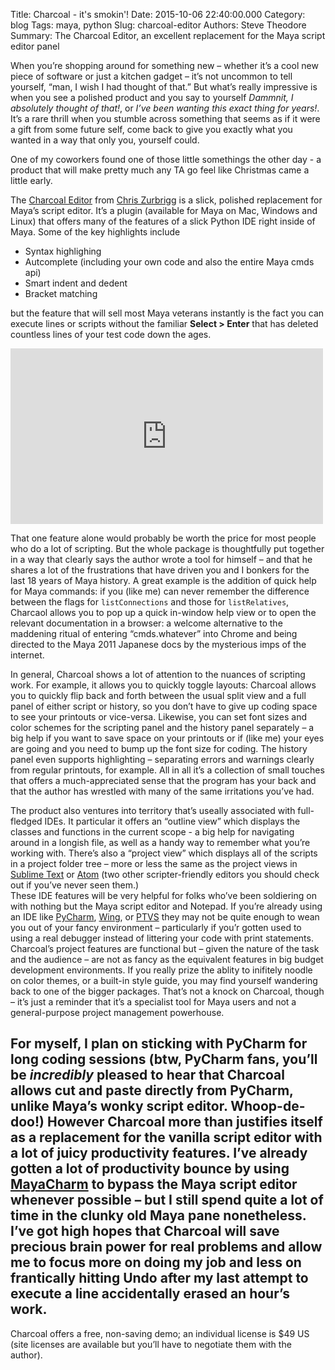 Title: Charcoal - it's smokin'!
Date: 2015-10-06 22:40:00.000
Category: blog
Tags: maya, python
Slug: charcoal-editor
Authors: Steve Theodore
Summary: The Charcoal Editor, an excellent replacement for the Maya script editor panel

When you’re shopping around for something new – whether it’s a cool new piece
of software or just a kitchen gadget – it’s not uncommon to tell yourself,
“man, I wish I had thought of that.” But what’s really impressive is when you
see a polished product and you say to yourself _Dammnit, I absolutely thought of that!_, or _I’ve been wanting this exact thing for years!_. It’s a rare
thrill when you stumble across something that seems as if it were a gift from
some future self, come back to give you exactly what you wanted in a way that
only you, yourself could.  

One of my coworkers found one of those little somethings the other day - a
product that will make pretty much any TA go feel like Christmas came a little
early.  

The [Charcoal Editor](http://zurbrigg.com/charcoal-editor) from [Chris Zurbrigg](http://zurbrigg.com/about) is a slick, polished replacement for
Maya’s script editor. It’s a plugin (available for Maya on Mac, Windows and
Linux) that offers many of the features of a slick Python IDE right inside of
Maya. Some of the key highlights include  

  * Syntax highlighing
  * Autcomplete (including your own code and also the entire Maya cmds api)
  * Smart indent and dedent
  * Bracket matching

but the feature that will sell most Maya veterans instantly is the fact you
can execute lines or scripts without the familiar **Select &gt; Enter** that
has deleted countless lines of your test code down the ages.  

<iframe src="https://player.vimeo.com/video/89196374" width="500" height="281" frameborder="0" webkitallowfullscreen mozallowfullscreen allowfullscreen></iframe>


  
That one feature alone would probably be worth the price for most people who
do a lot of scripting. But the whole package is thoughtfully put together in a
way that clearly says the author wrote a tool for himself – and that he shares
a lot of the frustrations that have driven you and I bonkers for the last 18
years of Maya history. A great example is the addition of quick help for Maya
commands: if you (like me) can never remember the difference between the flags
for `listConnections` and those for `listRelatives`, Charcaol allows you to
pop up a quick in-window help view or to open the relevant documentation in a
browser: a welcome alternative to the maddening ritual of entering
“cmds.whatever” into Chrome and being directed to the Maya 2011 Japanese docs
by the mysterious imps of the internet.  

In general, Charcoal shows a lot of attention to the nuances of scripting
work. For example, it allows you to quickly toggle layouts: Charcoal allows
you to quickly flip back and forth between the usual split view and a full
panel of either script or history, so you don’t have to give up coding space
to see your printouts or vice-versa. Likewise, you can set font sizes and
color schemes for the scripting panel and the history panel separately – a big
help if you want to save space on your printouts or if (like me) your eyes are
going and you need to bump up the font size for coding. The history panel even
supports highlighting – separating errors and warnings clearly from regular
printouts, for example. All in all it’s a collection of small touches that
offers a much-appreciated sense that the program has your back and that the
author has wrestled with many of the same irritations you’ve had.  

The product also ventures into territory that’s useally associated with full-
fledged IDEs. It particular it offers an “outline view” which displays the
classes and functions in the current scope - a big help for navigating around
in a longish file, as well as a handy way to remember what you’re working
with. There’s also a “project view” which displays all of the scripts in a
project folder tree – more or less the same as the project views in [Sublime Text](http://www.sublimetext.com/) or [Atom](https://atom.io/) (two other
scripter-friendly editors you should check out if you’ve never seen them.)  
These IDE features will be very helpful for folks who’ve been soldiering on
with nothing but the Maya script editor and Notepad. If you’re already using
an IDE like [PyCharm](https://www.jetbrains.com/pycharm/),
[Wing](https://wingware.com/), or [PTVS](http://microsoft.github.io/PTVS/)
they may not be quite enough to wean you out of your fancy environment –
particularly if you’r gotten used to using a real debugger instead of
littering your code with print statements. Charcoal’s project features are
functional but – given the nature of the task and the audience – are not as
fancy as the equivalent features in big budget development environments. If
you really prize the ablity to inifitely noodle on color themes, or a built-in
style guide, you may find yourself wandering back to one of the bigger
packages. That’s not a knock on Charcoal, though – it’s just a reminder that
it’s a specialist tool for Maya users and not a general-purpose project
management powerhouse.  

For myself, I plan on sticking with PyCharm for long coding sessions (btw,
PyCharm fans, you’ll be _incredibly_ pleased to hear that Charcoal allows cut
and paste directly from PyCharm, unlike Maya’s wonky script editor. Whoop-de-
doo!) However Charcoal more than justifies itself as a replacement for the
vanilla script editor with a lot of juicy productivity features. I’ve already
gotten a lot of productivity bounce by using [MayaCharm](https://github.com/cmcpasserby/MayaCharm) to bypass the Maya script editor whenever possible – but I still spend quite a lot of time in the clunky old Maya pane nonetheless. I’ve got high hopes that Charcoal will save precious brain power for real problems and allow me to focus more on doing my job and less on frantically hitting Undo after my last attempt to execute a line accidentally erased an hour’s work.  
---
Charcoal offers a free, non-saving demo; an individual license is $49 US (site licenses are available but you’ll have to negotiate them with the author).


